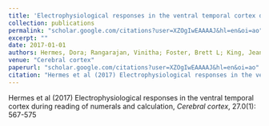 ```yaml
---
title: 'Electrophysiological responses in the ventral temporal cortex during reading of numerals and calculation'
collection: publications
permalink: "scholar.google.com/citations?user=XZOgIwEAAAAJ&hl=en&oi=ao"
excerpt: ""
date: 2017-01-01
authors: Hermes, Dora; Rangarajan, Vinitha; Foster, Brett L; King, Jean-Remi; Kasikci, Itir; Miller, Kai J; Parvizi, Josef; 
venue: "Cerebral cortex"
paperurl: "scholar.google.com/citations?user=XZOgIwEAAAAJ&hl=en&oi=ao"
citation: "Hermes et al (2017) Electrophysiological responses in the ventral temporal cortex during reading of numerals and calculation, <i>Cerebral cortex</i>, 27.0(1): 567-575"
---
```

Hermes et al (2017) Electrophysiological responses in the ventral temporal cortex during reading of numerals and calculation, <i>Cerebral cortex</i>, 27.0(1): 567-575
